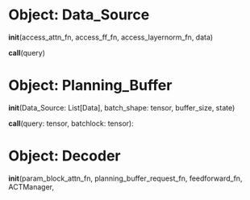 # Object: Data_Source

__init__(access_attn_fn,
         access_ff_fn, 
         access_layernorm_fn,
         data)
 
__call__(query)


# Object: Planning_Buffer

__init__(Data_Source: List[Data],
         batch_shape: tensor,
         buffer_size,
         state)

__call__(query: tensor, batchlock: tensor):
    

# Object: Decoder

__init__(param_block_attn_fn,
        planning_buffer_request_fn,
        feedforward_fn,
        ACTManager,
        

